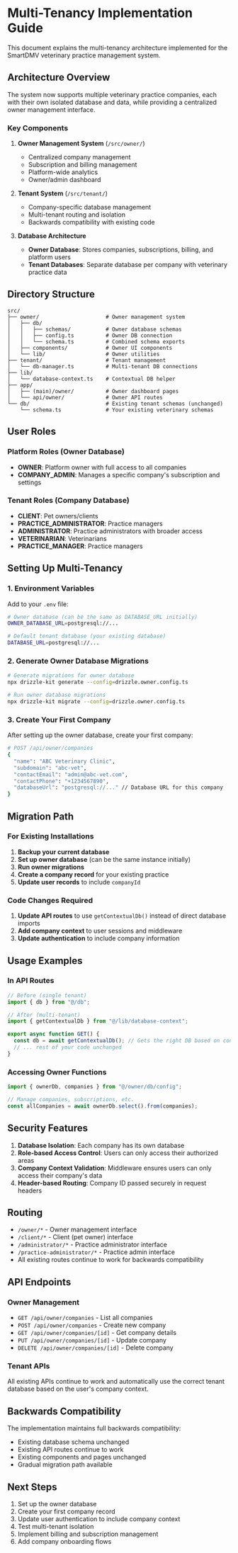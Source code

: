 # Multi-Tenancy Implementation Guide

This document explains the multi-tenancy architecture implemented for the SmartDMV veterinary practice management system.

## Architecture Overview

The system now supports multiple veterinary practice companies, each with their own isolated database and data, while providing a centralized owner management interface.

### Key Components

1. **Owner Management System** (`/src/owner/`)

   - Centralized company management
   - Subscription and billing management
   - Platform-wide analytics
   - Owner/admin dashboard

2. **Tenant System** (`/src/tenant/`)

   - Company-specific database management
   - Multi-tenant routing and isolation
   - Backwards compatibility with existing code

3. **Database Architecture**
   - **Owner Database**: Stores companies, subscriptions, billing, and platform users
   - **Tenant Databases**: Separate database per company with veterinary practice data

## Directory Structure

```
src/
├── owner/                     # Owner management system
│   ├── db/
│   │   ├── schemas/           # Owner database schemas
│   │   ├── config.ts          # Owner DB connection
│   │   └── schema.ts          # Combined schema exports
│   ├── components/            # Owner UI components
│   └── lib/                   # Owner utilities
├── tenant/                    # Tenant management
│   └── db-manager.ts          # Multi-tenant DB connections
├── lib/
│   └── database-context.ts    # Contextual DB helper
├── app/
│   ├── (main)/owner/          # Owner dashboard pages
│   └── api/owner/             # Owner API routes
└── db/                        # Existing tenant schemas (unchanged)
    └── schema.ts              # Your existing veterinary schemas
```

## User Roles

### Platform Roles (Owner Database)

- **OWNER**: Platform owner with full access to all companies
- **COMPANY_ADMIN**: Manages a specific company's subscription and settings

### Tenant Roles (Company Database)

- **CLIENT**: Pet owners/clients
- **PRACTICE_ADMINISTRATOR**: Practice managers
- **ADMINISTRATOR**: Practice administrators with broader access
- **VETERINARIAN**: Veterinarians
- **PRACTICE_MANAGER**: Practice managers

## Setting Up Multi-Tenancy

### 1. Environment Variables

Add to your `.env` file:

```bash
# Owner database (can be the same as DATABASE_URL initially)
OWNER_DATABASE_URL=postgresql://...

# Default tenant database (your existing database)
DATABASE_URL=postgresql://...
```

### 2. Generate Owner Database Migrations

```bash
# Generate migrations for owner database
npx drizzle-kit generate --config=drizzle.owner.config.ts

# Run owner database migrations
npx drizzle-kit migrate --config=drizzle.owner.config.ts
```

### 3. Create Your First Company

After setting up the owner database, create your first company:

```bash
# POST /api/owner/companies
{
  "name": "ABC Veterinary Clinic",
  "subdomain": "abc-vet",
  "contactEmail": "admin@abc-vet.com",
  "contactPhone": "+1234567890",
  "databaseUrl": "postgresql://..." // Database URL for this company
}
```

## Migration Path

### For Existing Installations

1. **Backup your current database**
2. **Set up owner database** (can be the same instance initially)
3. **Run owner migrations**
4. **Create a company record** for your existing practice
5. **Update user records** to include `companyId`

### Code Changes Required

1. **Update API routes** to use `getContextualDb()` instead of direct database imports
2. **Add company context** to user sessions and middleware
3. **Update authentication** to include company information

## Usage Examples

### In API Routes

```typescript
// Before (single tenant)
import { db } from "@/db";

// After (multi-tenant)
import { getContextualDb } from "@/lib/database-context";

export async function GET() {
  const db = await getContextualDb(); // Gets the right DB based on context
  // ... rest of your code unchanged
}
```

### Accessing Owner Functions

```typescript
import { ownerDb, companies } from "@/owner/db/config";

// Manage companies, subscriptions, etc.
const allCompanies = await ownerDb.select().from(companies);
```

## Security Features

1. **Database Isolation**: Each company has its own database
2. **Role-based Access Control**: Users can only access their authorized areas
3. **Company Context Validation**: Middleware ensures users can only access their company's data
4. **Header-based Routing**: Company ID passed securely in request headers

## Routing

- `/owner/*` - Owner management interface
- `/client/*` - Client (pet owner) interface
- `/administrator/*` - Practice administrator interface
- `/practice-administrator/*` - Practice admin interface
- All existing routes continue to work for backwards compatibility

## API Endpoints

### Owner Management

- `GET /api/owner/companies` - List all companies
- `POST /api/owner/companies` - Create new company
- `GET /api/owner/companies/[id]` - Get company details
- `PUT /api/owner/companies/[id]` - Update company
- `DELETE /api/owner/companies/[id]` - Delete company

### Tenant APIs

All existing APIs continue to work and automatically use the correct tenant database based on the user's company context.

## Backwards Compatibility

The implementation maintains full backwards compatibility:

- Existing database schema unchanged
- Existing API routes continue to work
- Existing components and pages unchanged
- Gradual migration path available

## Next Steps

1. Set up the owner database
2. Create your first company record
3. Update user authentication to include company context
4. Test multi-tenant isolation
5. Implement billing and subscription management
6. Add company onboarding flows
